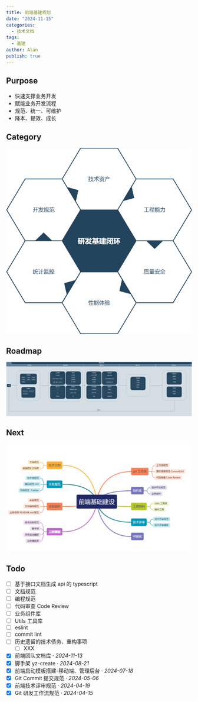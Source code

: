 ```yaml
---
title: 前端基建规划
date: "2024-11-15"
categories:
  - 技术文档
tags:
  - 基建
author: Alan
publish: true
---
```


## Purpose
- 快速支撑业务开发
- 赋能业务开发流程
- 规范、统一、可维护
- 降本、提效、成长

## Category
![alt text](image.png)

## Roadmap
![alt text](image-1.png)

## Next
![alt text](image-2.png)

## Todo
- [ ] 基于接口文档生成 api 的 typescript 
- [ ] 文档规范
- [ ] 编程规范
- [ ] 代码审查 Code Review
- [ ] 业务组件库
- [ ] Utils 工具库
- [ ] eslint 
- [ ] commit lint
- [ ] 历史遗留的技术债务、重构事项
	- [ ] XXX
- [x] 前端团队文档库 · *2024-11-13*
- [x] 脚手架 yz-create · *2024-08-21*
- [x] 前端启动模板搭建-移动端、管理后台 · *2024-07-18*
- [x] Git Commit 提交规范 · *2024-05-06*
- [x] 前端技术评审规范 · *2024-04-19*
- [x] Git 研发工作流规范 · *2024-04-15*
